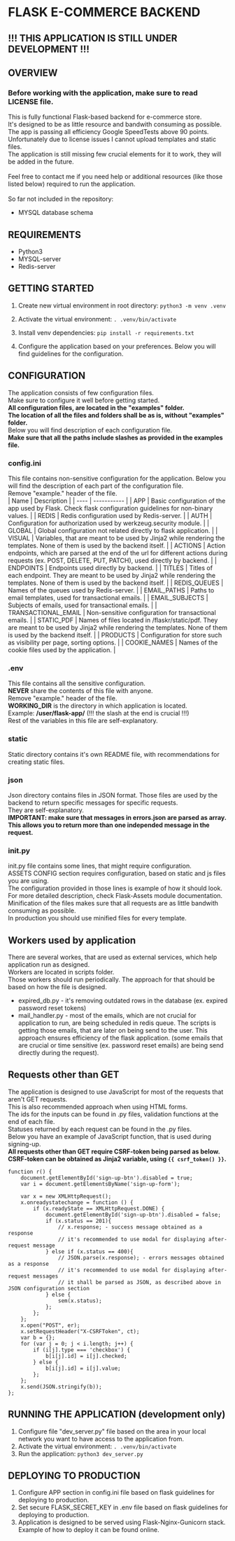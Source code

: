 # FLASK E-COMMERCE BACKEND

## !!! THIS APPLICATION IS STILL UNDER DEVELOPMENT !!!

## OVERVIEW
### Before working with the application, make sure to read LICENSE file.
This is fully functional Flask-based backend for e-commerce store.<br>
It's designed to be as little resource and bandwith consuming as possible.<br>
The app is passing all efficiency Google SpeedTests above 90 points.<br>
Unfortunately due to license issues I cannot upload templates and static files.<br>
The application is still missing few crucial elements for it to work, they will be added in the future.<br>
<br>
Feel free to contact me if you need help or additional resources (like those listed below) required to run the application.<br>
<br>
So far not included in the repository:<br>
- MYSQL database schema

## REQUIREMENTS
- Python3
- MYSQL-server
- Redis-server

## GETTING STARTED
1. Create new virtual environment in root directory: 
```python3 -m venv .venv```

2. Activate the virtual environment: 
```. .venv/bin/activate```

3. Install venv dependencies: 
```pip install -r requirements.txt```

4. Configure the application based on your preferences. Below you will find guidelines for the configuration.

## CONFIGURATION
The application consists of few configuration files.<br>
Make sure to configure it well before getting started.<br>
<b>All configuration files, are located in the "examples" folder.<br>
The location of all the files and folders shall be as is, without "examples" folder.</b><br>
Below you will find description of each configuration file.<br>
<b>Make sure that all the paths include slashes as provided in the examples file.</b><br>

### config.ini
This file contains non-sensitive configuration for the application. Below you will find the description of each part of the configuration file.<br>
Remove "example." header of the file.<br>
| Name | Description |
| ---- | ----------- |
| APP | Basic configuration of the app used by Flask. Check flask configuration guidelines for non-binary values. |
| REDIS | Redis configuration used by Redis-server. |
| AUTH | Configuration for authorization used by werkzeug.security module. |
| GLOBAL | Global configuration not related directly to flask application. |
| VISUAL | Variables, that are meant to be used by Jinja2 while rendering the templates. None of them is used by the backend itself. |
| ACTIONS | Action endpoints, which are parsed at the end of the url for different actions during requests (ex. POST, DELETE, PUT, PATCH), used directly by backend. |
| ENDPOINTS | Endpoints used directly by backend. |
| TITLES | Titles of each endpoint. They are meant to be used by Jinja2 while rendering the templates. None of them is used by the backend itself. |
| REDIS_QUEUES | Names of the queues used by Redis-server. |
| EMAIL_PATHS | Paths to email templates, used for transactional emails. | 
| EMAIL_SUBJECTS | Subjects of emails, used for transactional emails. | 
| TRANSACTIONAL_EMAIL | Non-sensitive configuration for transactional emails. | 
| STATIC_PDF | Names of files located in /flaskr/static/pdf. They are meant to be used by Jinja2 while rendering the templates. None of them is used by the backend itself. |
| PRODUCTS | Configuration for store such as visibility per page, sorting options. |
| COOKIE_NAMES | Names of the cookie files used by the application. |

### .env
This file contains all the sensitive configuration.<br>
<b>NEVER</b> share the contents of this file with anyone.<br>
Remove "example." header of the file.<br>
<b>WORKING_DIR</b> is the directory in which application is located.<br>
Example: <b>&sol;user&sol;flask-app&sol;</b> (!!! the slash at the end is crucial !!!)<br>
Rest of the variables in this file are self-explanatory.<br>

### static
Static directory contains it's own README file, with recommendations for creating static files.<br>

### json
Json directory contains files in JSON format. Those files are used by the backend to return specific messages for specific requests.<br>
They are self-explanatory.<br>
<b>IMPORTANT: make sure that messages in errors.json are parsed as array. This allows you to return more than one independed message in the request.</b><br>

### init.py
init.py file contains some lines, that might require configuration.<br>
ASSETS CONFIG section requires configuration, based on static and js files you are using.<br>
The configuration provided in those lines is example of how it should look.<br>
For more detailed description, check Flask-Assets module documentation.<br>
Minification of the files makes sure that all requests are as little bandwith consuming as possible.<br>
In production you should use minified files for every template.

## Workers used by application
There are several workes, that are used as external services, which help application run as designed.<br>
Workers are located in scripts folder.<br>
Those workers should run periodically. The approach for that should be based on how the file is designed.<br>
- expired_db.py - it's removing outdated rows in the database (ex. expired password reset tokens)
- mail_handler.py - most of the emails, which are not crucial for application to run, are being scheduled in redis queue. The scripts is getting those emails, that are later on being send to the user. This approach ensures efficiency of the flask application. (some emails that are crucial or time sensitive (ex. password reset emails) are being send directly during the request).

## Requests other than GET
The application is designed to use JavaScript for most of the requests that aren't GET requests.<br>
This is also recommended approach when using HTML forms.<br>
The ids for the inputs can be found in .py files, validation functions at the end of each file.<br>
Statuses returned by each request can be found in the .py files.<br>
Below you have an example of JavaScript function, that is used during signing-up.<br>
<b>All requests other than GET require CSRF-token being parsed as below.<br>
CSRF-token can be obtained as Jinja2 variable, using ``` {{ csrf_token() }} ```.</b><br>
```
function r() {
    document.getElementById('sign-up-btn').disabled = true;
    var i = document.getElementsByName('sign-up-form');

    var x = new XMLHttpRequest();
    x.onreadystatechange = function () {
        if (x.readyState == XMLHttpRequest.DONE) {
            document.getElementById('sign-up-btn').disabled = false;
            if (x.status == 201){
                // x.response; - success message obtained as a response
                // it's recommended to use modal for displaying after-request message
            } else if (x.status == 400){
                // JSON.parse(x.response); - errors messages obtained as a response
                // it's recommended to use modal for displaying after-request messages
                // it shall be parsed as JSON, as described above in JSON configuration section
            } else {
                sem(x.status);
            };
        };
    };
    x.open("POST", er);
    x.setRequestHeader("X-CSRFToken", ct);
    var b = {};
    for (var j = 0; j < i.length; j++) {
        if (i[j].type === 'checkbox') {
            b[i[j].id] = i[j].checked;
        } else {
            b[i[j].id] = i[j].value;
        };
    };
    x.send(JSON.stringify(b));
};
```

## RUNNING THE APPLICATION (development only)
1. Configure file "dev_server.py" file based on the area in your local network you want to have access to the application from.
2. Activate the virtual environment: 
```. .venv/bin/activate```
3. Run the application: ```python3 dev_server.py```

## DEPLOYING TO PRODUCTION
1. Configure APP section in config.ini file based on flask guidelines for deploying to production.
2. Set secure FLASK_SECRET_KEY in .env file based on flask guidelines for deploying to production.
3. Application is designed to be served using Flask-Nginx-Gunicorn stack. Example of how to deploy it can be found online.
